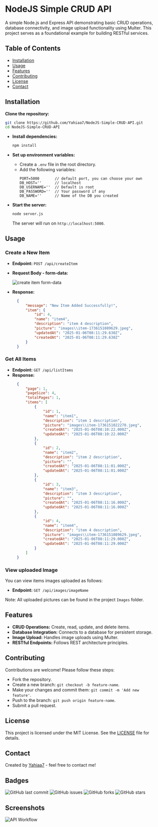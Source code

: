 # NodeJS Simple CRUD API

A simple Node.js and Express API demonstrating basic CRUD operations, database connectivity, and image upload functionality using Multer. This project serves as a foundational example for building RESTful services.

## Table of Contents

- [Installation](#installation)
- [Usage](#usage)
- [Features](#features)
- [Contributing](#contributing)
- [License](#license)
- [Contact](#contact)

## Installation

 **Clone the repository:**
   ```bash
   git clone https://github.com/Yahiaa7/NodeJS-Simple-CRUD-API.git
   cd NodeJS-Simple-CRUD-API
   ```

* **Install dependencies:**
   ```bash
   npm install
   ```

* **Set up environment variables:**
   - Create a `.env` file in the root directory.
   - Add the following variables:
     ```env
     PORT=5000       // default port, you can choose your own
     DB_HOST=''      // localhost
     DB_USERNAME=''  // Default is root
     DB_PASSWORD=''  // Your password if any
     DB_NAME=''      // Name of the DB you created

     ```

* **Start the server:**
   ```bash
   node server.js
   ```
   The server will run on `http://localhost:5000`.

## Usage

### Create a New Item

- **Endpoint:** `POST /api/createItem`
- **Request Body - form-data:**

  ![create item form-data](./screenshots/api_workflow.png)

- **Response:**
  ```json
    {
        "message": "New Item Added Successfully!",
        "item": {
            "id": 4,
            "name": "item4",
            "description": "item 4 description",
            "picture": "images\\item-1736151089629.jpeg",
            "updatedAt": "2025-01-06T08:11:29.630Z",
            "createdAt": "2025-01-06T08:11:29.630Z"
        }
    }

  ```

### Get All Items

- **Endpoint:** `GET /api/listItems`
- **Response:**
  ```json
    {
        "page": 1,
        "pageSize": 4,
        "totalPages": 1,
        "items": [
            {
                "id": 1,
                "name": "item1",
                "description": "item 1 description",
                "picture": "images\\item-1736151022270.jpeg",
                "createdAt": "2025-01-06T08:10:22.000Z",
                "updatedAt": "2025-01-06T08:10:22.000Z"
            },
            {
                "id": 2,
                "name": "item2",
                "description": "item 2 description",
                "picture": "",
                "createdAt": "2025-01-06T08:11:01.000Z",
                "updatedAt": "2025-01-06T08:11:01.000Z"
            },
            {
                "id": 3,
                "name": "item3",
                "description": "item 3 description",
                "picture": "",
                "createdAt": "2025-01-06T08:11:16.000Z",
                "updatedAt": "2025-01-06T08:11:16.000Z"
            },
            {
                "id": 4,
                "name": "item4",
                "description": "item 4 description",
                "picture": "images\\item-1736151089629.jpeg",
                "createdAt": "2025-01-06T08:11:29.000Z",
                "updatedAt": "2025-01-06T08:11:29.000Z"
            }
        ]
    }
  ```

### View uploaded Image
You can view items images uploaded as follows: 

- **Endpoint:** `GET /api/images/imageName`

Note: All uploaded pictures can be found in the project ```Images``` folder.  


## Features

- **CRUD Operations:** Create, read, update, and delete items.
- **Database Integration:** Connects to a database for persistent storage.
- **Image Upload:** Handles image uploads using Multer.
- **RESTful Endpoints:** Follows REST architecture principles.

## Contributing

Contributions are welcome! Please follow these steps:

* Fork the repository.
* Create a new branch: `git checkout -b feature-name`.
* Make your changes and commit them: `git commit -m 'Add new feature'`.
* Push to the branch: `git push origin feature-name`.
* Submit a pull request.

## License

This project is licensed under the MIT License. See the [LICENSE](LICENSE) file for details.

## Contact

Created by [Yahiaa7](https://github.com/Yahiaa7) - feel free to contact me!

## Badges

![GitHub last commit](https://img.shields.io/github/last-commit/Yahiaa7/NodeJS-Simple-CRUD-API)
![GitHub issues](https://img.shields.io/github/issues/Yahiaa7/NodeJS-Simple-CRUD-API)
![GitHub forks](https://img.shields.io/github/forks/Yahiaa7/NodeJS-Simple-CRUD-API)
![GitHub stars](https://img.shields.io/github/stars/Yahiaa7/NodeJS-Simple-CRUD-API)

## Screenshots

![API Workflow](./screenshots/api_workflow.png)
